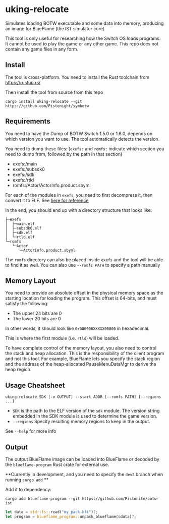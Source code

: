 # uking-relocate

Simulates loading BOTW executable and some data into memory, producing an image for BlueFlame (the IST simulator core)

This tool is only useful for researching how the Switch OS loads programs.
It cannot be used to play the game or any other game. This repo does not
contain any game files in any form.

## Install
The tool is cross-platform. You need to install the Rust toolchain from https://rustup.rs/

Then install the tool from source from this repo
```
cargo install uking-relocate --git https://github.com/Pistonight/symbotw
```

## Requirements
You need to have the Dump of BOTW Switch 1.5.0 or 1.6.0, depends on which version you want to use.
The tool automatically detects the version.

You need to dump these files: (`exefs:` and `romfs:` indicate which section you need to dump from,
followed by the path in that section)
- exefs:/main
- exefs:/subsdk0
- exefs:/sdk
- exefs:/rtld
- romfs:/Actor/ActorInfo.product.sbyml

For each of the modules in `exefs`, you need to first decompress it, then convert it to ELF. See [here for reference](https://github.com/open-ead/nx-decomp-tools/blob/8a19eb879e94ff19bcc5fb59c0ce3336ce3214a9/setup_common.py#L36C1-L46C79)

In the end, you should end up with a directory structure that looks like:
```
├─exefs
│  ├─main.elf
│  ├─subsdk0.elf
│  ├─sdk.elf
│  └─rtld.elf
└─romfs
   └─Actor
      └─ActorInfo.product.sbyml

```
The `romfs` directory can also be placed inside `exefs` and the tool will be able to find it as well.
You can also use `--romfs PATH` to specify a path manually 

## Memory Layout
You need to provide an absolute offset in the physical memory space as the
starting location for loading the program. This offset is 64-bits, and must satisfy
the following:
- The upper 24 bits are 0
- The lower 20 bits are 0

In other words, it should look like `0x000000XXXXX00000` in hexadecimal.

This is where the first module (i.e. `rtld`) will be loaded.

To have complete control of the memory layout, you also need to control
the stack and heap allocation. This is the responsibility of the client
program and not this tool. For example, BlueFlame lets you specify
the stack region and the address of the heap-allocated PauseMenuDataMgr
to derive the heap region.

## Usage Cheatsheet
```
uking-relocate SDK [-o OUTPUT] --start ADDR [--romfs PATH] [--regions ...]
```
- `SDK` is the path to the ELF version of the `sdk` module. The version string
  embedded in the SDK module is used to determine the game version.
- `--regions` Specify resulting memory regions to keep in the output.

See `--help` for more info

## Output
The output BlueFlame image can be loaded into BlueFlame or decoded
by the `blueflame-program` Rust crate for external use. 

**Currently in development, and you need to specify the `dev2` branch when running `cargo add` **

Add it to dependency:
```
cargo add blueflame-program --git https://github.com/Pistonite/botw-ist
```
```rust
let data = std::fs::read("my_pack.bfi")?;
let program = blueflame_program::unpack_blueflame(&data)?;
```
